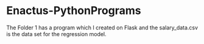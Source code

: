 # Enactus-PythonPrograms
The Folder 1 has a program which I created on Flask and the salary_data.csv is the data set for the regression model.
